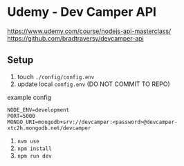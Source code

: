 # Udemy - Dev Camper API

<https://www.udemy.com/course/nodejs-api-masterclass/>
<https://github.com/bradtraversy/devcamper-api>

## Setup

1. touch `./config/config.env`
2. update local `config.env` (DO NOT COMMIT TO REPO)

example config

```
NODE_ENV=development
PORT=5000
MONGO_URI=mongodb+srv://devcamper:<password>@devcamper-xtc2h.mongodb.net/devcamper
```

1. `nvm use`
1. `npm install`
1. `npm run dev`
